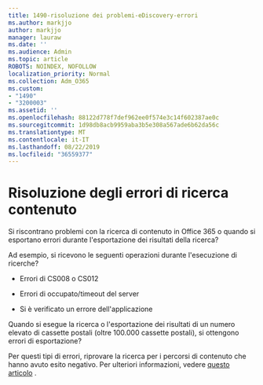 ```yaml
---
title: 1490-risoluzione dei problemi-eDiscovery-errori
ms.author: markjjo
author: markjjo
manager: lauraw
ms.date: ''
ms.audience: Admin
ms.topic: article
ROBOTS: NOINDEX, NOFOLLOW
localization_priority: Normal
ms.collection: Adm_O365
ms.custom:
- "1490"
- "3200003"
ms.assetid: ''
ms.openlocfilehash: 88122d778f7def962ee0f574e3c14f602387ae0c
ms.sourcegitcommit: 1d98db8acb9959aba3b5e308a567ade6b62da56c
ms.translationtype: MT
ms.contentlocale: it-IT
ms.lasthandoff: 08/22/2019
ms.locfileid: "36559377"
---
```

# <a name="troubleshoot-content-search-errors"></a>Risoluzione degli errori di ricerca contenuto

Si riscontrano problemi con la ricerca di contenuto in Office 365 o quando si esportano errori durante l'esportazione dei risultati della ricerca?

Ad esempio, si ricevono le seguenti operazioni durante l'esecuzione di ricerche?

- Errori di CS008 o CS012

- Errori di occupato/timeout del server

- Si è verificato un errore dell'applicazione

Quando si esegue la ricerca o l'esportazione dei risultati di un numero elevato di cassette postali (oltre 100.000 cassette postali), si ottengono errori di esportazione?

Per questi tipi di errori, riprovare la ricerca per i percorsi di contenuto che hanno avuto esito negativo. Per ulteriori informazioni, vedere [questo articolo](https://docs.microsoft.com/office365/securitycompliance/retry-failed-content-search) .
